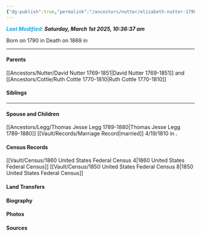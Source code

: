 ```yaml
---
{"dg-publish":true,"permalink":"/ancestors/nutter/elizabeth-nutter-1790-1869/","tags":["Elizabeth-Nutter"]}
---
```


***<font color="#00b0f0">Last Modified:</font> Saturday, March 1st 2025, 10:36:37 am***

Born on  1790 in <!-- link to place -->
Death on 1869 in <!-- link to place -->

---
#### Parents

[[Ancestors/Nutter/David Nutter 1769-1851\|David Nutter 1769-1851]] and [[Ancestors/Cottle/Ruth Cottle 1770-1810\|Ruth Cottle 1770-1810]]
#### Siblings
<!-- Link to sibling -->

---
#### Spouse and Children
[[Ancestors/Legg/Thomas Jesse Legg 1789-1880\|Thomas Jesse Legg 1789-1880]] [[Vault/Records/Marriage Record\|married]] 4/19/1810 in <!-- link to place -->.
<!-- Link to child -->

#### Census Records
[[Vault/Census/1860 United States Federal Census 4\|1860 United States Federal Census]]
[[Vault/Census/1850 United States Federal Census 8\|1850 United States Federal Census]]
#### Land Transfers

#### Biography

#### Photos

#### Sources

